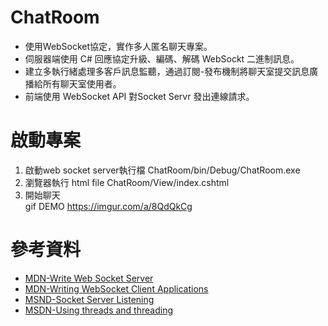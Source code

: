 # ChatRoom
* 使用WebSocket協定，實作多人匿名聊天專案。
* 伺服器端使用 C# 回應協定升級、編碼、解碼 WebSockt 二進制訊息。
* 建立多執行緒處理多客戶訊息監聽，通過訂閱-發布機制將聊天室提交訊息廣播給所有聊天室使用者。
* 前端使用 WebSocket API 對Socket Servr 發出連線請求。

# 啟動專案
1. 啟動web socket server執行檔  ChatRoom/bin/Debug/ChatRoom.exe
2. 瀏覽器執行 html file  ChatRoom/View/index.cshtml
3. 開始聊天
<br/> gif DEMO https://imgur.com/a/8QdQkCg

# 參考資料
* [MDN-Write Web Socket Server](https://developer.mozilla.org/en-US/docs/Web/API/WebSockets_API/Writing_WebSocket_servers)
* [MDN-Writing WebSocket Client Applications](https://developer.mozilla.org/en-US/docs/Web/API/WebSockets_API/Writing_WebSocket_client_applications)
* [MSND-Socket Server Listening](https://docs.microsoft.com/zh-tw/dotnet/framework/network-programming/listening-with-sockets)
* [MSDN-Using threads and threading](https://docs.microsoft.com/zh-tw/dotnet/standard/threading/using-threads-and-threading)


